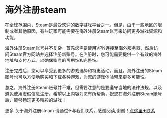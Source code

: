 # 海外注册steam

在全球范围内，Steam是最受欢迎的数字游戏平台之一。但是，由于一些地区的限制或者其他原因，有些玩家可能需要在海外注册Steam账号来访问更多游戏资源和功能。

海外注册Steam账号并不复杂，首先您需要使用VPN连接至海外服务器，然后访问Steam官方网站并选择注册新账号。在注册时，您可能需要提供一个有效的海外地址和支付方式，以确保账号的可用性和完整性。

注册完成后，您可以享受到更多的游戏选择和特惠活动。而且，海外注册的Steam账号也可以方便地购买和下载各种游戏，为您的游戏体验带来更多可能性。

总之，海外注册Steam账号并不难，但需要注意的是要遵守当地的法律法规，以及避免使用虚假信息注册。希望以上内容对您有所帮助，祝您在海外注册Steam账号后，能够畅玩更多精彩的游戏！

更多 关于海外注册steam 请通过✈与我们联系，感谢阅读,谢谢！[点这里✈联系](https://acc.k02.cc)